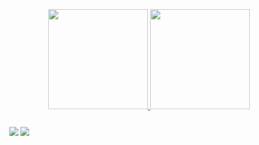 <div align="center">
  <a href="https://github.com/zulark">
  <img height="180em" src="https://github-readme-stats.vercel.app/api?username=zulark&show_icons=true&theme=dark&include_all_commits=true&count_private=true"/>
  <img height="180em" src="https://github-readme-stats.vercel.app/api/top-langs/?username=zulark&layout=compact&langs_count=7&theme=dark"/>
</div>

  ##
 
<div> 
  <a href = "mailto:wihose2423@gmail.com"><img src="https://img.shields.io/badge/-Gmail-%23333?style=for-the-badge&logo=gmail&logoColor=white" target="_blank"></a>
  <a href="https://www.linkedin.com/in/felipe-rudnik-61b696189" target="_blank"><img src="https://img.shields.io/badge/-LinkedIn-%230077B5?style=for-the-badge&logo=linkedin&logoColor=white" target="_blank"></a> 
</div>
